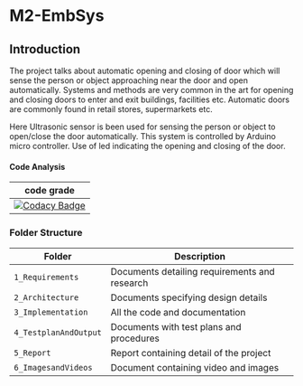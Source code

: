 # M2-EmbSys

## Introduction
The project talks about automatic opening and closing of door which will sense the person or object approaching near the door and open automatically. Systems and methods are very common in the art for opening and closing doors to enter and exit buildings, facilities etc. Automatic doors are commonly found in retail stores, supermarkets etc.

Here Ultrasonic sensor is been used for sensing the person or object to open/close the door automatically. This system is controlled by Arduino micro controller. Use of led indicating the opening and closing of the door.

#### Code Analysis
|code grade|
|------|
|[![Codacy Badge](https://app.codacy.com/project/badge/Grade/9706f4cc06ca4e06b3dfb15f58ccd5b4)](https://www.codacy.com/gh/Prajwal1261/M2-EmbSys/dashboard?utm_source=github.com&amp;utm_medium=referral&amp;utm_content=Prajwal1261/M2-EmbSys&amp;utm_campaign=Badge_Grade)|


### Folder Structure
Folder               | Description
-------------------  | -----------------------------------------
`1_Requirements`     | Documents detailing requirements and research
`2_Architecture`     | Documents specifying design details
`3_Implementation`   | All the code and documentation
`4_TestplanAndOutput`| Documents with test plans and procedures
`5_Report`           | Report containing detail of the project
`6_ImagesandVideos`  | Document containing video and images